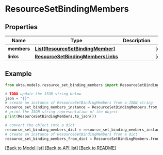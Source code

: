 # ResourceSetBindingMembers


## Properties

Name | Type | Description | Notes
------------ | ------------- | ------------- | -------------
**members** | [**List[ResourceSetBindingMember]**](ResourceSetBindingMember.md) |  | [optional] 
**links** | [**ResourceSetBindingMembersLinks**](ResourceSetBindingMembersLinks.md) |  | [optional] 

## Example

```python
from okta.models.resource_set_binding_members import ResourceSetBindingMembers

# TODO update the JSON string below
json = "{}"
# create an instance of ResourceSetBindingMembers from a JSON string
resource_set_binding_members_instance = ResourceSetBindingMembers.from_json(json)
# print the JSON string representation of the object
print(ResourceSetBindingMembers.to_json())

# convert the object into a dict
resource_set_binding_members_dict = resource_set_binding_members_instance.to_dict()
# create an instance of ResourceSetBindingMembers from a dict
resource_set_binding_members_from_dict = ResourceSetBindingMembers.from_dict(resource_set_binding_members_dict)
```
[[Back to Model list]](../README.md#documentation-for-models) [[Back to API list]](../README.md#documentation-for-api-endpoints) [[Back to README]](../README.md)


